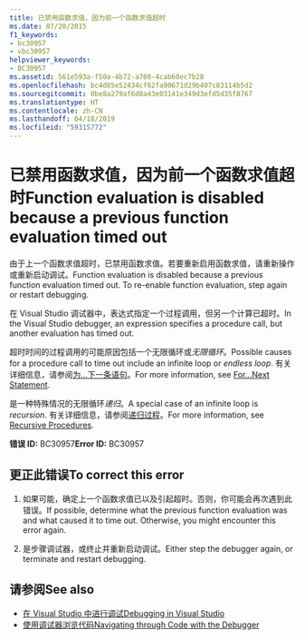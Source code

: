 ```yaml
---
title: 已禁用函数求值，因为前一个函数求值超时
ms.date: 07/20/2015
f1_keywords:
- bc30957
- vbc30957
helpviewer_keywords:
- BC30957
ms.assetid: 561e593a-f50a-4b72-a708-4cab60ec7b28
ms.openlocfilehash: bc4d05e52434cf62fa90671d29b407c83114b5d2
ms.sourcegitcommit: 0be8a279af6d8a43e03141e349d3efd5d35f8767
ms.translationtype: HT
ms.contentlocale: zh-CN
ms.lasthandoff: 04/18/2019
ms.locfileid: "59315772"
---
```

# <a name="function-evaluation-is-disabled-because-a-previous-function-evaluation-timed-out"></a><span data-ttu-id="0e747-102">已禁用函数求值，因为前一个函数求值超时</span><span class="sxs-lookup"><span data-stu-id="0e747-102">Function evaluation is disabled because a previous function evaluation timed out</span></span>
<span data-ttu-id="0e747-103">由于上一个函数求值超时，已禁用函数求值。若要重新启用函数求值，请重新操作或重新启动调试。</span><span class="sxs-lookup"><span data-stu-id="0e747-103">Function evaluation is disabled because a previous function evaluation timed out. To re-enable function evaluation, step again or restart debugging.</span></span>  
  
 <span data-ttu-id="0e747-104">在 Visual Studio 调试器中，表达式指定一个过程调用，但另一个计算已超时。</span><span class="sxs-lookup"><span data-stu-id="0e747-104">In the Visual Studio debugger, an expression specifies a procedure call, but another evaluation has timed out.</span></span>  
  
 <span data-ttu-id="0e747-105">超时时间的过程调用的可能原因包括一个无限循环或*无限循环*。</span><span class="sxs-lookup"><span data-stu-id="0e747-105">Possible causes for a procedure call to time out include an infinite loop or *endless loop*.</span></span> <span data-ttu-id="0e747-106">有关详细信息，请参阅[为...下一条语句](../../../visual-basic/language-reference/statements/for-next-statement.md)。</span><span class="sxs-lookup"><span data-stu-id="0e747-106">For more information, see [For...Next Statement](../../../visual-basic/language-reference/statements/for-next-statement.md).</span></span>  
  
 <span data-ttu-id="0e747-107">是一种特殊情况的无限循环*递归*。</span><span class="sxs-lookup"><span data-stu-id="0e747-107">A special case of an infinite loop is *recursion*.</span></span> <span data-ttu-id="0e747-108">有关详细信息，请参阅[递归过程](../../../visual-basic/programming-guide/language-features/procedures/recursive-procedures.md)。</span><span class="sxs-lookup"><span data-stu-id="0e747-108">For more information, see [Recursive Procedures](../../../visual-basic/programming-guide/language-features/procedures/recursive-procedures.md).</span></span>  
  
 <span data-ttu-id="0e747-109">**错误 ID:** BC30957</span><span class="sxs-lookup"><span data-stu-id="0e747-109">**Error ID:** BC30957</span></span>  
  
## <a name="to-correct-this-error"></a><span data-ttu-id="0e747-110">更正此错误</span><span class="sxs-lookup"><span data-stu-id="0e747-110">To correct this error</span></span>  
  
1. <span data-ttu-id="0e747-111">如果可能，确定上一个函数求值已以及引起超时。否则，你可能会再次遇到此错误。</span><span class="sxs-lookup"><span data-stu-id="0e747-111">If possible, determine what the previous function evaluation was and what caused it to time out. Otherwise, you might encounter this error again.</span></span>  
  
2. <span data-ttu-id="0e747-112">是步骤调试器，或终止并重新启动调试。</span><span class="sxs-lookup"><span data-stu-id="0e747-112">Either step the debugger again, or terminate and restart debugging.</span></span>  
  
## <a name="see-also"></a><span data-ttu-id="0e747-113">请参阅</span><span class="sxs-lookup"><span data-stu-id="0e747-113">See also</span></span>

- [<span data-ttu-id="0e747-114">在 Visual Studio 中进行调试</span><span class="sxs-lookup"><span data-stu-id="0e747-114">Debugging in Visual Studio</span></span>](/visualstudio/debugger/debugging-in-visual-studio)
- [<span data-ttu-id="0e747-115">使用调试器浏览代码</span><span class="sxs-lookup"><span data-stu-id="0e747-115">Navigating through Code with the Debugger</span></span>](/visualstudio/debugger/navigating-through-code-with-the-debugger)
